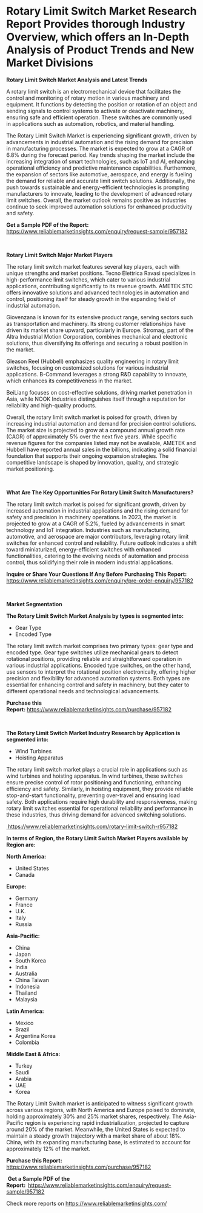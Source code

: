 <p><h1>Rotary Limit Switch Market Research Report Provides thorough Industry Overview, which offers an In-Depth Analysis of Product Trends and New Market Divisions</h1></p><p><strong>Rotary Limit Switch Market Analysis and Latest Trends</strong></p>
<p><p>A rotary limit switch is an electromechanical device that facilitates the control and monitoring of rotary motion in various machinery and equipment. It functions by detecting the position or rotation of an object and sending signals to control systems to activate or deactivate machinery, ensuring safe and efficient operation. These switches are commonly used in applications such as automation, robotics, and material handling.</p><p>The Rotary Limit Switch Market is experiencing significant growth, driven by advancements in industrial automation and the rising demand for precision in manufacturing processes. The market is expected to grow at a CAGR of 6.8% during the forecast period. Key trends shaping the market include the increasing integration of smart technologies, such as IoT and AI, enhancing operational efficiency and predictive maintenance capabilities. Furthermore, the expansion of sectors like automotive, aerospace, and energy is fueling the demand for reliable and accurate limit switch solutions. Additionally, the push towards sustainable and energy-efficient technologies is prompting manufacturers to innovate, leading to the development of advanced rotary limit switches. Overall, the market outlook remains positive as industries continue to seek improved automation solutions for enhanced productivity and safety.</p></p>
<p><strong>Get a Sample PDF of the Report:&nbsp;</strong> <a href="https://www.reliablemarketinsights.com/enquiry/request-sample/957182?utm_campaign=2182&utm_medium=2&utm_source=Github&utm_content=ia&utm_term=17022025&utm_id=rotary-limit-switch">https://www.reliablemarketinsights.com/enquiry/request-sample/957182</a></p>
<p>&nbsp;</p>
<p><strong>Rotary Limit Switch Major Market Players</strong></p>
<p><p>The rotary limit switch market features several key players, each with unique strengths and market positions. Tecno Elettrica Ravasi specializes in high-performance limit switches, which cater to various industrial applications, contributing significantly to its revenue growth. AMETEK STC offers innovative solutions and advanced technologies in automation and control, positioning itself for steady growth in the expanding field of industrial automation.</p><p>Giovenzana is known for its extensive product range, serving sectors such as transportation and machinery. Its strong customer relationships have driven its market share upward, particularly in Europe. Stromag, part of the Altra Industrial Motion Corporation, combines mechanical and electronic solutions, thus diversifying its offerings and securing a robust position in the market.</p><p>Gleason Reel (Hubbell) emphasizes quality engineering in rotary limit switches, focusing on customized solutions for various industrial applications. B-Command leverages a strong R&D capability to innovate, which enhances its competitiveness in the market.</p><p>BeiLiang focuses on cost-effective solutions, driving market penetration in Asia, while NOOK Industries distinguishes itself through a reputation for reliability and high-quality products. </p><p>Overall, the rotary limit switch market is poised for growth, driven by increasing industrial automation and demand for precision control solutions. The market size is projected to grow at a compound annual growth rate (CAGR) of approximately 5% over the next five years. While specific revenue figures for the companies listed may not be available, AMETEK and Hubbell have reported annual sales in the billions, indicating a solid financial foundation that supports their ongoing expansion strategies. The competitive landscape is shaped by innovation, quality, and strategic market positioning.</p></p>
<p>&nbsp;</p>
<p><strong>What Are The Key Opportunities For Rotary Limit Switch Manufacturers?</strong></p>
<p><p>The rotary limit switch market is poised for significant growth, driven by increased automation in industrial applications and the rising demand for safety and precision in machinery operations. In 2023, the market is projected to grow at a CAGR of 5.2%, fueled by advancements in smart technology and IoT integration. Industries such as manufacturing, automotive, and aerospace are major contributors, leveraging rotary limit switches for enhanced control and reliability. Future outlook indicates a shift toward miniaturized, energy-efficient switches with enhanced functionalities, catering to the evolving needs of automation and process control, thus solidifying their role in modern industrial applications.</p></p>
<p><strong>Inquire or Share Your Questions If Any Before Purchasing This Report:</strong> <a href="https://www.reliablemarketinsights.com/enquiry/pre-order-enquiry/957182?utm_campaign=2182&utm_medium=2&utm_source=Github&utm_content=ia&utm_term=17022025&utm_id=rotary-limit-switch">https://www.reliablemarketinsights.com/enquiry/pre-order-enquiry/957182</a></p>
<p>&nbsp;</p>
<p><strong>Market Segmentation</strong></p>
<p><strong>The Rotary Limit Switch Market Analysis by types is segmented into:</strong></p>
<p><ul><li>Gear Type</li><li>Encoded Type</li></ul></p>
<p><p>The rotary limit switch market comprises two primary types: gear type and encoded type. Gear type switches utilize mechanical gears to detect rotational positions, providing reliable and straightforward operation in various industrial applications. Encoded type switches, on the other hand, use sensors to interpret the rotational position electronically, offering higher precision and flexibility for advanced automation systems. Both types are essential for enhancing control and safety in machinery, but they cater to different operational needs and technological advancements.</p></p>
<p><strong>Purchase this Report:&nbsp;</strong><a href="https://www.reliablemarketinsights.com/purchase/957182?utm_campaign=2182&utm_medium=2&utm_source=Github&utm_content=ia&utm_term=17022025&utm_id=rotary-limit-switch">https://www.reliablemarketinsights.com/purchase/957182</a></p>
<p>&nbsp;</p>
<p><strong>The Rotary Limit Switch Market Industry Research by Application is segmented into:</strong></p>
<p><ul><li>Wind Turbines</li><li>Hoisting Apparatus</li></ul></p>
<p><p>The rotary limit switch market plays a crucial role in applications such as wind turbines and hoisting apparatus. In wind turbines, these switches ensure precise control of rotor positioning and functioning, enhancing efficiency and safety. Similarly, in hoisting equipment, they provide reliable stop-and-start functionality, preventing over-travel and ensuring load safety. Both applications require high durability and responsiveness, making rotary limit switches essential for operational reliability and performance in these industries, thus driving demand for advanced switching solutions.</p></p>
<p><a href="https://www.reliablemarketinsights.com/rotary-limit-switch-r957182?utm_campaign=2182&utm_medium=2&utm_source=Github&utm_content=ia&utm_term=17022025&utm_id=rotary-limit-switch">&nbsp;https://www.reliablemarketinsights.com/rotary-limit-switch-r957182</a></p>
<p><strong>In terms of Region, the Rotary Limit Switch Market Players available by Region are:</strong></p>
<p>
    <p> <strong> North America: </strong>
        <ul>
            <li>United States</li>
            <li>Canada</li>
        </ul>
        </p> 
    <p> <strong> Europe: </strong>
        <ul>
            <li>Germany</li>
            <li>France</li>
            <li>U.K.</li>
            <li>Italy</li>
            <li>Russia</li>
        </ul>
        </p> 
    <p> <strong> Asia-Pacific: </strong>
        <ul>
            <li>China</li>
            <li>Japan</li>
            <li>South Korea</li>
            <li>India</li>
            <li>Australia</li>
            <li>China Taiwan</li>
            <li>Indonesia</li>
            <li>Thailand</li>
            <li>Malaysia</li>
        </ul>
        </p> 
    <p> <strong> Latin America: </strong>
        <ul>
            <li>Mexico</li>
            <li>Brazil</li>
            <li>Argentina Korea</li>
            <li>Colombia</li>
        </ul>
        </p> 
    <p> <strong> Middle East & Africa: </strong>
        <ul>
            <li>Turkey</li>
            <li>Saudi</li>
            <li>Arabia</li>
            <li>UAE</li>
            <li>Korea</li>
        </ul>
    </p>
    </p>
<p><p>The Rotary Limit Switch market is anticipated to witness significant growth across various regions, with North America and Europe poised to dominate, holding approximately 30% and 25% market shares, respectively. The Asia-Pacific region is experiencing rapid industrialization, projected to capture around 20% of the market. Meanwhile, the United States is expected to maintain a steady growth trajectory with a market share of about 18%. China, with its expanding manufacturing base, is estimated to account for approximately 12% of the market.</p></p>
<p><strong>Purchase this Report: </strong><a href="https://www.reliablemarketinsights.com/purchase/957182?utm_campaign=2182&utm_medium=2&utm_source=Github&utm_content=ia&utm_term=17022025&utm_id=rotary-limit-switch">https://www.reliablemarketinsights.com/purchase/957182</a></p>
<p>&nbsp;<strong>Get a Sample PDF of the Report:&nbsp;&nbsp;</strong><a href="https://www.reliablemarketinsights.com/enquiry/request-sample/957182?utm_campaign=2182&utm_medium=2&utm_source=Github&utm_content=ia&utm_term=17022025&utm_id=rotary-limit-switch">https://www.reliablemarketinsights.com/enquiry/request-sample/957182</a></p>
<p><strong></strong></p>
<p>Check more reports on <a href="https://www.reliablemarketinsights.com/?utm_campaign=2182&utm_medium=2&utm_source=Github&utm_content=ia&utm_term=17022025&utm_id=rotary-limit-switch">https://www.reliablemarketinsights.com/</a></p>